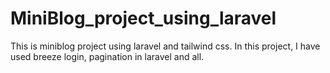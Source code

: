 # MiniBlog_project_using_laravel
This is miniblog project using laravel and tailwind css. In this project,  I have used breeze login, pagination in laravel and all. 
